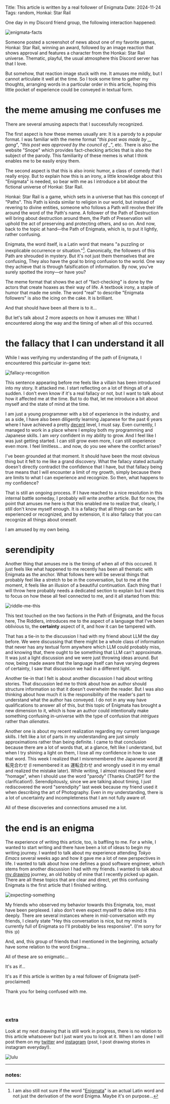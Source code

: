 Title: This article is written by a real follower of Enigmata
Date: 2024-11-24
Tags: random, Honkai: Star Rail

One day in my Discord friend group, the following interaction happened:

![enigmata-facts](img/fact-checked-by-enigmata.png)

Someone posted a screenshot of news about one of my favorite games, Honkai: Star Rail, winning an award, followed by an image reaction that shows approval and features a character from the Honkai: Star Rail universe. Thematic, playful, the usual atmosphere this Discord server has that I love.

But somehow, that reaction image stuck with me. It amuses me mildly, but I cannot articulate it well at the time. So I took some time to gather my thoughts, arranging words in a particular order in this article, hoping this little pocket of experience could be conveyed in textual form.

# the meme amusing me confuses me

There are several amusing aspects that I successfully recognized.

The first aspect is how these memes usually are: It is a parody to a popular format. I was familiar with the meme format "*this post was made by __ gang*", "*this post was approved by the council of _*", etc. There is also the website "Snope" which provides fact-checking articles that is also the subject of the parody. This familiarity of these memes is what I think enables me to be easily enjoy them.

The second aspect is that this is also ironic humor, a class of comedy that I really enjoy. But to explain how this is an irony, a little knowledge about this "Enigmata" is needed, so bear with me as I introduce a bit about the fictional universe of Honkai: Star Rail.

Honkai: Star Rail is a game, which sets in a universe that has this concept of "Paths". This Path is kinda similar to religion in our world, but instead of revering to divine entities, someone who follows a Path will revolve their life around the word of the Path's name. A follower of the Path of Destruction will bring about destruction around them, the Path of Preservation will uphold the act of preserving and protecting others, and so on. And now, back to the topic at hand—the Path of Enigmata, which is, to put it lightly, rather confusing.

Enigmata, the word itself, is a Latin word that means "a puzzling or inexplicable occurrence or situation."[^1]. Canonically, the followers of this Path are shrouded in mystery. But it's not just them themselves that are confusing, They also have the goal to bring confusion to the world. One way they achieve that is through falsification of information. By now, you’ve surely spotted the irony—or have you?

The meme format that shows the act of "fact-checking" is done by the actors that create hoaxes as their way of life. A textbook irony, a staple of humor that made me smile. The word "real" to describe "Enigmata followers" is also the icing on the cake. It is brilliant.

And that should have been all there is to it...

But let's talk about 2 more aspects on how it amuses me: What I encountered along the way and the timing of when all of this occurred.

# the fallacy that I can understand it all

While I was verifying my understanding of the path of Enigmata, I encountered this particular in-game text:

![fallacy-recognition](img/recognizability-fallacy.png)

This sentence appearing before me feels like a villain has been introduced into my story. It attacked me. I start reflecting on a lot of things all of a sudden. I don't even know if it's a real fallacy or not, but I want to talk about how it affected me at the time. But to do that, let me introduce a bit about myself and the state of mind at the time.

I am just a young programmer with a bit of experience in the industry, and as a side, I have also been diligently learning Japanese for the past 6 years where I have achieved a pretty [decent][2] level, I must say. Even currently, I managed to work in a place where I employ both my programming and Japanese skills. I am *very* confident in my ability to grow. And I feel like I was just getting started. I can still grow even more, I can still experience even more. I feel limitless... and now, do you see where the conflict arises?

I've been grounded at that moment. It should have been the most obvious thing but it felt to me like a grand discovery. What the fallacy stated actually doesn't directly contradict the confidence that I have, but that fallacy being true means that I will encounter a limit of my growth, simply because there are limits to what I can experience and recognize. So then, what happens to my confidence?

That is still an ongoing process. If I have reached to a nice resolution in this internal battle someday, I probably will write another article. But for now, the point that amuses me here is that this enabled me to realize that, clearly, I still don't know myself enough. It is a fallacy that all things can be experienced or recognized, and by extension, it is also fallacy that you can recognize all things about oneself.

I am amused by my own being.

# serendipity

Another thing that amuses me is the timing of when all of this occured. It just feels like what happened to me recently has been all thematic with Enigmata as the anchor. What follows here will be several things that probably feel like a stretch to be in the conversation, but to me at the moment, it feels like an illusion of a beautiful continuation. Each thing that I will throw here probably needs a dedicated section to explain but I want this to focus on how these all feel connected to me, and it all started from this:

![riddle-me-this](img/the-riddlers.png)

This text touched on the two factions in the Path of Enigmata, and the focus here, The Riddlers, introduces me to the aspect of a language that I've been oblivious to, the **certainty** aspect of it, and how it can be tampered with.

That has a tie-in to the discussion I had with my friend about LLM the day before. We were discussing that there might be a whole class of information that never has any textual form anywhere which LLM could probably miss, and knowing that, there ought to be something that LLM can't approximate. It was just a light discussion and we were just throwing ideas around. But now, being made aware that the language itself can have varying degrees of certainty, I saw that discussion we had in a different light.

Another tie-in that I felt is about another discussion I had about writing stories. That discussion led me to think about how an author should structure information so that it doesn't overwhelm the reader. But I was also thinking about how much it is the responsibility of the reader's part to understand what the author has conveyed. I do not in any way have qualifications to answer all of this, but this topic of Enigmata has brought a new dimension to it, which is how an author could intentionally make something confusing in-universe with the type of confusion that *intrigues* rather than *alienates*.

Another one is about my recent realization regarding my current language skills. I felt like a lot of parts in my understanding are just simply approximations rather than being definite. I came to that conclusion because there are a lot of words that, at a glance, felt like I understand, but when I try shining a light on them, I lose all my confidence in how to use that word. This week I realized that I misremembered the Japanese word 運転見合わせ (I remembered it as 運転合わせ and wrongly used it in my email and realized the mistake later). While writing, I almost misused the word "homage", when I should use the word "parody" (Thanks ChatGPT for the clarification!). Serendipitously, since we are talking about timing, I just rediscovered the word "serendipity" last week because my friend used it when describing the art of Photography. Even in my understanding, there is a lot of uncertainty and incompleteness that I am not fully aware of.

All of these discoveries and connections amused me a lot.

# the end is an enigma

The experience of writing this article, too, is baffling to me. For a while, I wanted to start writing and there have been a lot of ideas to begin my writing journey. I wanted to talk about my experience attending *Tokyo Emacs* several weeks ago and how it gave me a lot of new perspectives in life. I wanted to talk about how one defines a good software engineer, which stems from another discussion I had with my friends. I wanted to talk about [my drawing][3] journey, an old hobby of mine that I recently picked up again. There are all these topics that are clear and direct, yet this confusing Enigmata is the first article that I finished writing.

![expecting-something](img/expect-me-to-write.png)

My friends who observed my behavior towards this Enigmata, too, must have been perplexed. I also don't even expect myself to delve into it this deeply. There are several instances where in mid-conversation with my friends, I clearly state "Hey this conversation is nice, but my mind is currently full of Enigmata so I'll probably be less responsive". (I'm sorry for this :p)

And, and, this group of friends that I mentioned in the beginning, actually have some relation to the word Enigma...

All of these are so enigmatic...

It's as if...

It's as if this article is written by a real follower of Enigmata (self-proclaimed)

Thank you for being confused with me.

<br>

<br>

### extra

Look at my next drawing that is still work in progress, there is no relation to this article whatsoever but I just want you to look at it. When I am done I will post them on my [twitter][3] and [instagram][4] (psst, I post drawing stories in instagram everyday!).

![lulu](img/lulu-wip.png)


--- --- 

### notes:

[^1]: I am also still not sure if the word "[Enigmata][1]" is an actual Latin word and not just the derivation of the word Enigma. Maybe it's on purpose...

[1]: https://huntingtonwitherill.com/enigmata#:~:text=Enigmata%20(Enigma)%20Latin%3A,or%20inexplicable%20occurrence%20or%20situation.
[2]: https://twitter.com/keychera/status/1693437096864960925
[3]: https://twitter.com/keychera/status/1845358958372061295
[4]: https://www.instagram.com/kyogatama/
